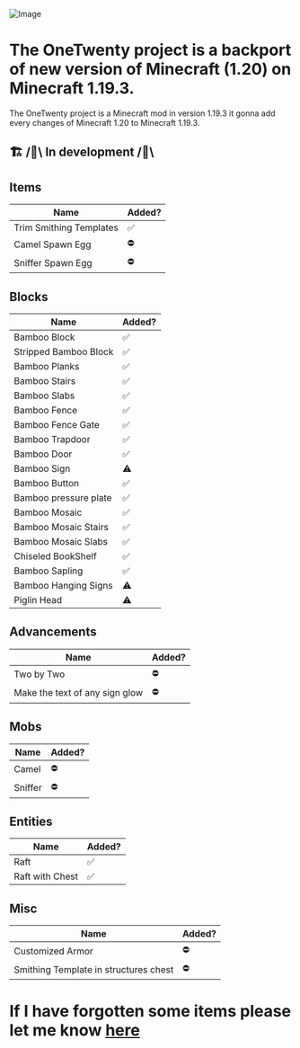 ![Image](https://i.ytimg.com/vi/EderxoYB9AM/maxresdefault.jpg)
# The OneTwenty project is a backport of new version of Minecraft (1.20) on Minecraft 1.19.3.

The OneTwenty project is a Minecraft mod in version 1.19.3 it gonna add every changes of Minecraft 1.20 to Minecraft 1.19.3.

## 🏗️ /🚧\ In development /🚧\

## Items

| Name                    | Added? |
|-------------------------|--------|
| Trim Smithing Templates | ✅      |
| Camel Spawn Egg         | ⛔      |
| Sniffer Spawn Egg       | ⛔      |
## Blocks

| Name                  | Added? |
|-----------------------|--------|
| Bamboo Block          | ✅      |
| Stripped Bamboo Block | ✅      |
| Bamboo Planks         | ✅      |
| Bamboo Stairs         | ✅      |
| Bamboo Slabs          | ✅      |
| Bamboo Fence          | ✅      |
| Bamboo Fence Gate     | ✅      |
| Bamboo Trapdoor       | ✅      |
| Bamboo Door           | ✅      |
| Bamboo Sign           | ⚠️     |
| Bamboo Button         | ✅      |
| Bamboo pressure plate | ✅      |
| Bamboo Mosaic         | ✅      |
| Bamboo Mosaic Stairs  | ✅      |
| Bamboo Mosaic Slabs   | ✅      |
| Chiseled BookShelf    | ✅      |
| Bamboo Sapling        | ✅      |
| Bamboo Hanging Signs  | ⚠️     |
| Piglin Head           | ⚠️     |

## Advancements

| Name                           | Added? |
|--------------------------------|--------|
| Two by Two                     | ⛔      |
| Make the text of any sign glow | ⛔      |

## Mobs

| Name    | Added? |
|---------|--------|
| Camel   | ⛔      |
| Sniffer | ⛔      |

## Entities

| Name            | Added? |
|-----------------|--------|
| Raft            | ✅      |
| Raft with Chest | ✅      |

## Misc

| Name                                  | Added? |
|---------------------------------------|--------|
| Customized Armor                      | ⛔      |
| Smithing Template in structures chest | ⛔      |

# If I have forgotten some items please let me know [here](https://github.com/FrostBreker/OneTwentyBackport-1.19.3/discussions/2)

